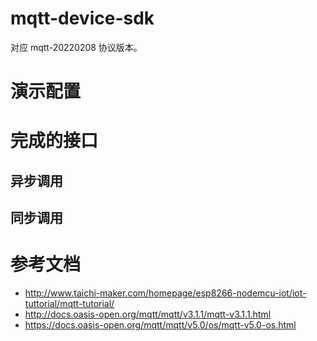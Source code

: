 # mqtt-device-sdk

对应 mqtt-20220208 协议版本。

# 演示配置

# 完成的接口

## 异步调用

## 同步调用

# 参考文档

- http://www.taichi-maker.com/homepage/esp8266-nodemcu-iot/iot-tuttorial/mqtt-tutorial/
- http://docs.oasis-open.org/mqtt/mqtt/v3.1.1/mqtt-v3.1.1.html
- https://docs.oasis-open.org/mqtt/mqtt/v5.0/os/mqtt-v5.0-os.html